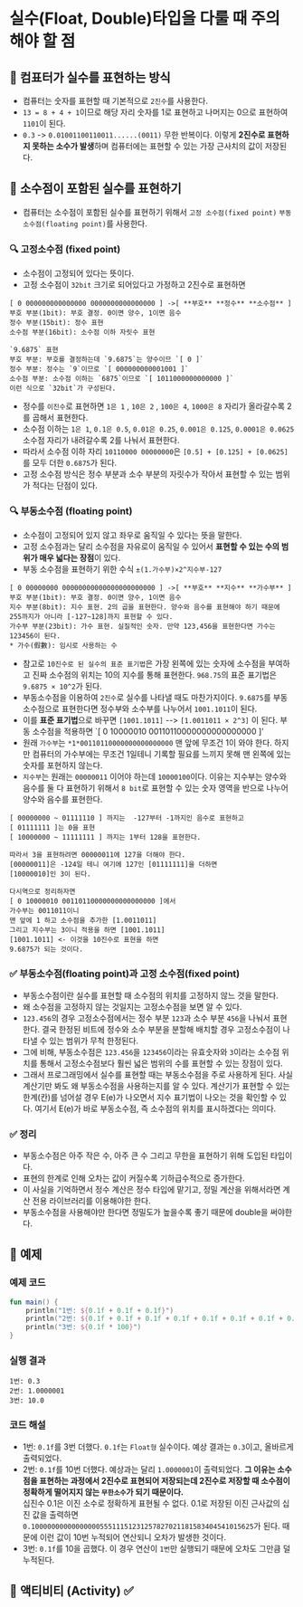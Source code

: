 # 실수(Float, Double)타입을 다룰 때 주의해야 할 점

## 📌 컴표터가 실수를 표현하는 방식
- 컴퓨터는 숫자를 표현할 때 기본적으로 `2진수`를 사용한다.
- `13 = 8 + 4 + 1`이므로 해당 자리 숫자를 1로 표현하고 나머지는 0으로 표현하여 `1101`이 된다.
- `0.3` -> `0.01001100110011......(0011)` 무한 반복이다. 이렇게 **2진수로 표현하지 못하는 소수가 발생**하며 컴퓨터에는 표현할 수 있는 가장 근사치의 값이 저장된다.

## 📌 소수점이 포함된 실수를 표현하기
- 컴퓨터는 소수점이 포함된 실수를 표현하기 위해서 `고정 소수점(fixed point)` `부동 소수점(floating point)`를 사용한다.

### 🔍 고정소수점 (fixed point)
- 소수점이 고정되어 있다는 뜻이다.
- 고정 소수점이 `32bit` 크기로 되어있다고 가정하고 2진수로 표현하면
```Text
[ 0 000000000000000 0000000000000000 ] ->[ **부호** **정수** **소수점** ] 
부호 부분(1bit): 부호 결정. 0이면 양수, 1이면 음수  
정수 부분(15bit): 정수 표현  
소수점 부분(16bit): 소수점 이하 자릿수 표현  
```
```Text
`9.6875` 표현
부호 부분: 부호를 결정하는데 `9.6875`는 양수이므 `[ 0 ]`
정수 부분: 정수는 `9`이므로 `[ 000000000001001 ]`  
소수점 부분: 소수점 이하는 `6875`이므로 `[ 1011000000000000 ]`   
이런 식으로 `32bit`가 구성된다.
```
- 정수를 `이진수`로 표현하면 `1은 1` , `10은 2` , `100은 4`, `1000은 8` 자리가 올라갈수록 2를 곱해서 표현한다.
- 소수점 이하는  `1은 1`, `0.1은 0.5`, `0.01은 0.25`, `0.001은 0.125`, `0.0001은 0.0625` 소수점 자리가 내려갈수록 2를 나눠서 표현한다.
- 따라서 소수점 이하 자리 `10110000 00000000`은 `[0.5] + [0.125] + [0.0625]`를 모두 더한 `0.6875`가 된다.  
- 고정 소수점 방식은 정수 부분과 소수 부분의 자릿수가 작아서 표현할 수 있는 범위가 적다는 단점이 있다.

### 🔍 부동소수점 (floating point)
- 소수점이 고정되어 있지 않고 좌우로 움직일 수 있다는 뜻을 말한다.
- 고정 소수점과는 달리 소수점을 자유로이 움직일 수 있어서 **표현할 수 있는 수의 범위가 매우 넓다는 장점**이 있다.
- 부동 소수점을 표현하기 위한 수식 `±(1.가수부)×2^지수부-127`  
```Text
[ 0 00000000 00000000000000000000000 ] ->[ **부호** **지수** **가수부** ] 
부호 부분(1bit): 부호 결정. 0이면 양수, 1이면 음수  
지수 부분(8bit): 지수 표현. 2의 곱을 표현한다. 양수와 음수를 표현해야 하기 때문에 255까지가 아니라 [-127~128]까지 표현할 수 있다.  
가수부 부분(23bit): 가수 표현. 실질적인 숫자. 만약 123,456을 표현한다면 가수는 123456이 된다.
* 가수(假數): 임시로 사용하는 수
```
- 참고로 `10진수로 된 실수의 표준 표기법`은 가장 왼쪽에 있는 숫자에 소수점을 부여하고 진짜 소수점의 위치는 10의 지수를 통해 표현한다. `968.75`의 표준 표기법은 `9.6875 × 10^2`가 된다.  
- 부동소수점을 이용하여 `2진수`로 실수를 나타낼 때도 마찬가지이다. `9.6875`를 부동소수점으로 표현한다면 정수부와 소수부를 나누어서 `1001.1011`이 된다.
- 이를 **표준 표기법**으로 바꾸면 `[1001.1011]` --> `[1.0011011 × 2^3]` 이 된다. 부동 소수점을 적용하면 `[ 0 10000010 00110110000000000000000 ]'
- 원래 `가수부`는 `*1*00110110000000000000000` 맨 앞에 무조건 1이 와야 한다. 하지만 컴퓨터의 가수부에는 무조건 1일테니 기록할 필요를 느끼지 못해 맨 왼쪽에 있는 숫자를 포현하지 않는다.
- `지수부`는 원래는 `00000011` 이어야 하는데 `10000100`이다. 이유는 지수부는 양수와 음수를 둘 다 표현하기 위해서 `8 bit`로 표현할 수 있는 숫자 영역을 반으로 나누어 양수와 음수를 표현한다.
```Text
[ 00000000 ~ 01111110 ] 까지는  -127부터 -1까지인 음수로 표현하고
[ 01111111 ]는 0을 표현
[ 10000000 ~ 11111111 ] 까지는 1부터 128을 표현한다.

따라서 3을 표현하려면 00000011에 127을 더해야 한다.
[00000011]은 -124일 테니 여기에 127인 [01111111]을 더하면
[10000010]인 3이 된다.
```
```Text
다시역으로 정리하자면
[ 0 10000010 00110110000000000000000 ]에서
가수부는 0011011이니
맨 앞에 1 하고 소수점을 추가한 [1.0011011]
그리고 지수부는 3이니 적용을 하면 [1001.1011]
[1001.1011] <- 이것을 10진수로 표현을 하면 
9.6875가 되는 것이다.
```

### ✅ 부동소수점(floating point)과 고정 소수점(fixed point)
- 부동소수점이란 실수를 표현할 때 소수점의 위치를 고정하지 않느 것을 말한다.
- 왜 소수점을 고정하지 않는 것일지는 고정소수점을 보면 알 수 있다.
- `123.456`의 경우 고정소수점에서는 정수 부분 `123`과 소수 부분 `456`을 나눠서 표현한다. 
결국 한정된 비트에 정수와 소수 부분을 분할해 배치할 경우 고정소수점이 나타낼 수 있는 범위가 무척 한정된다.
- 그에 비해, 부동소수점은 `123.456`을 `123456`이라는 유효숫자와 `3`이라는 소수점 위치를 통해서 
고정소수점보다 훨씬 넓은 범위의 수를 표현할 수 있는 장점이 있다.
- 그래서 프로그래밍에서 실수를 표현할 때는 부동소수점을 주로 사용하게 된다. 
사실 계산기만 봐도 왜 부동소수점을 사용하는지를 알 수 있다. 
계산기가 표현할 수 있는 한계(칸)를 넘어설 경우 E(e)가 나오면서 지수 표기법이 나오는 것을 확인할 수 있다. 
여기서 E(e)가 바로 부동소수점, 즉 소수점의 위치를 표시하겠다는 의미다.

### ✅ 정리
- 부동소수점은 아주 작은 수, 아주 큰 수 그리고 무한을 표현하기 위해 도입된 타입이다.
- 표현의 한계로 인해 오차는 값이 커질수록 기하급수적으로 증가한다.
- 이 사실을 기억하면서 정수 계산은 정수 타입에 맡기고, 정밀 계산을 위해서라면 계산 전용 라이브러리를 이용해야한 한다.
- 부동소수점을 사용해야만 한다면 정밀도가 높을수록 좋기 때문에 double을 써야한다.



## 📌 예제
### 예제 코드
```kotlin
fun main() {
    println("1번: ${0.1f + 0.1f + 0.1f}")
    println("2번: ${0.1f + 0.1f + 0.1f + 0.1f + 0.1f + 0.1f + 0.1f + 0.1f + 0.1f + 0.1f}")
    println("3번: ${0.1f * 100}")
}
```

### 실행 결과  
```Text
1번: 0.3
2번: 1.0000001
3번: 10.0
```  

### 코드 해설
- 1번: `0.1f`를 3번 더했다. `0.1f`는 `Float형` 실수이다. 예상 결과는 `0.3`이고, 올바르게 출력되었다.
- 2번: `0.1f`를 10번 더했다. 예상과는 달리 `1.0000001`이 출력되었다. 
**그 이유는 소수점을 표현하는 과정에서 2진수로 표현되어 저장되는데 2진수로 저장할 때 소수점이 정확하게 떨어지지 않는 `무한소수`가 되기 때문이다.**  
십진수 0.1은 이진 소수로 정확하게 표현될 수 없다. 0.1로 저장된 이진 근사값의 십진 값을 출력하면 `0.1000000000000000055511151231257827021181583404541015625`가 된다.
때문에 이런 값이 10번 누적되어 연산되니 오차가 발생한 것이다.
- 3번: `0.1f`를 10을 곱했다. 이 경우 연산이 `1번`만 실행되기 때문에 오차도 그만큼 덜 누적된다.

## 📌 액티비티 (Activity)  ✅





